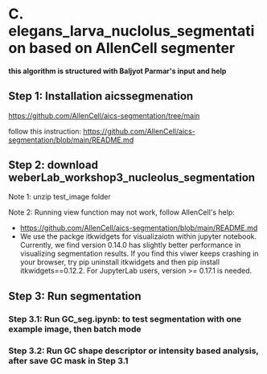 # C. elegans_larva_nuclolus_segmentation based on AllenCell segmenter
#### this algorithm is structured with Baljyot Parmar's input and help

## Step 1: Installation aicssegmenation

https://github.com/AllenCell/aics-segmentation/tree/main

follow this instruction: https://github.com/AllenCell/aics-segmentation/blob/main/README.md

## Step 2: download weberLab_workshop3_nucleolus_segmentation

Note 1: unzip test_image folder

Note 2: Running view function may not work, follow AllenCell's help:
  * https://github.com/AllenCell/aics-segmentation/blob/main/README.md
  * We use the packge itkwidgets for visualizaiotn within jupyter notebook. Currently, we find version 0.14.0 has slightly better performance in visualizing segmentation results. If you find this viwer keeps crashing in your browser, try pip uninstall itkwidgets and then pip install itkwidgets==0.12.2. For JupyterLab users, version >= 0.17.1 is needed.

## Step 3: Run segmentation
### Step 3.1: Run GC_seg.ipynb: to test segmentation with one example image, then batch mode
### Step 3.2: Run GC shape descriptor or intensity based analysis, after save GC mask in Step 3.1
